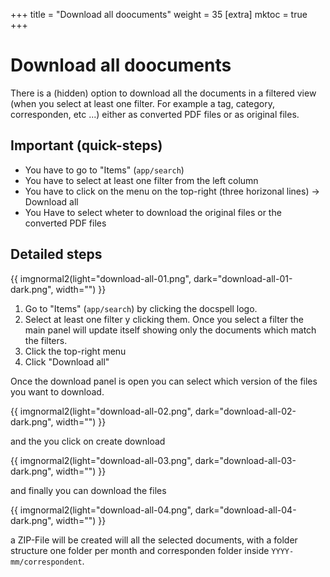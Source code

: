 +++
title = "Download all doocuments"
weight = 35
[extra]
mktoc = true
+++

# Download all doocuments

There is a (hidden) option to download all the documents in a filtered view (when you select at least one filter. For example a tag, category, corresponden, etc ...) either as converted PDF files or as original files.


## Important (quick-steps)

- You have to go to "Items" (`app/search`)
- You have to select at least one filter from the left column
- You have to click on the menu on the top-right (three horizonal lines) -> Download all
- You Have to select wheter to download the original files or the converted PDF files
  

## Detailed steps

<div class="flex items-center justify-center">
  {{ imgnormal2(light="download-all-01.png", dark="download-all-01-dark.png", width="") }}
</div>


1. Go to "Items" (`app/search`) by clicking the docspell logo.
2. Select at least one filter y clicking them. Once you select a filter the main panel will update itself showing only the documents which match the filters.
3. Click the top-right menu
4. Click "Download all"

Once the download panel is open you can select which version of the files you want to download.

<div class="flex items-center justify-center">
  {{ imgnormal2(light="download-all-02.png", dark="download-all-02-dark.png", width="") }}
</div>

and the you click on create download

<div class="flex items-center justify-center">
  {{ imgnormal2(light="download-all-03.png", dark="download-all-03-dark.png", width="") }}
</div>

and finally you can download the files

<div class="flex items-center justify-center">
  {{ imgnormal2(light="download-all-04.png", dark="download-all-04-dark.png", width="") }}
</div>

a ZIP-File will be created will all the selected documents, with a folder structure one folder per month and corresponden folder inside `YYYY-mm/correspondent`.